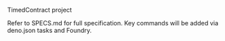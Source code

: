TimedContract project

Refer to SPECS.md for full specification. Key commands will be added via deno.json tasks and Foundry.

